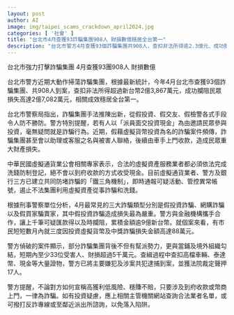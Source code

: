 ```yaml
---
layout: post
author: AI
image: img/taipei_scams_crackdown_april2024.jpg
categories: [ '社會' ]
title: "台北市4月查獲93詐騙集團908人 財損數億穩居全台第一"
description: "台北市警方4月查獲93個詐騙集團共908人，查扣非法所得逾2.3億元、成功攔阻損失2.7億元，成效居全台首位。詐騙手法多變，假投資、假交友及虛擬貨幣詐騙案件頻傳，警方攜手金融單位建立防詐鐵三角，並逮捕多名涉案共犯。警方呼籲，遇有到府收款或幣商上門即為詐騙，應查證合法業者、撥打反詐騙專線，避免受害。"
---
```

台北市強力打擊詐騙集團 4月查獲93團908人 財損數億

台北市警方近期大動作掃蕩詐騙集團，根據最新統計，今年4月台北市查獲93個詐騙集團、共908人到案，查扣非法所得超過新台幣2億3,867萬元，成功攔阻民眾損失高達2億7,082萬元，相關成效穩居全台第一。

台北市警察局指出，詐騙集團手法推陳出新，從假投資、假交友、假檢警各式手段令人防不勝防。警方特別提醒，若有人以「派員面交投資現金」為由邀請民眾參與投資，毫無疑問就是詐騙行為。近期，假藉虛擬貨幣投資為名的詐騙案件頻傳，詐騙集團甚至會以助理或客服之名與被害人聯絡，後續由車手上門收款，造成民眾重大財產損失。

中華民國虛擬通貨業公會相關專家表示，合法的虛擬資產服務業者都必須依法完成洗錢防制登記，絕不會以到府收款的方式收受現金。目前虛擬通貨業者、警方及銀行三方已建立共同防堵詐騙的「鐵三角機制」，即時通報可疑活動、管控異常帳號，遏止不法集團利用虛擬資產從事詐騙和洗錢。

根據刑事警察單位分析，4月最常見的三大詐騙類型分別是假投資詐騙、網購詐騙以及假買家騙賣家，其中假投資詐騙造成損失最為嚴重。警方與金融機構攜手合作，讓上千筆可疑匯款得以及時攔阻，累積金額逾9億新台幣。就個案來看，有市民短短數月內就三度因投資虛擬貨幣及中獎詐騙損失金額高達88萬元。

警方偵破的案件顯示，部分詐騙集團背後不但有幫派勢力，更與當鋪及境外組織勾結，短期內至少33位受害人、財損超過5千萬元。查緝過程中查扣高檔車輛、泰達幣、現金等大量證物，警方已將主要嫌犯及涉案共犯逮捕到案，並獲法院裁定聲押17人。

警方提醒，不論對方如何宣稱高獲利低風險、穩賺不賠，只要涉及到府收款或幣商上門，一律為詐騙。如有投資疑慮，應上相關主管機關網站查詢合法業者名單，或可撥打反詐專線或至鄰近派出所諮詢，以免落入陷阱。
